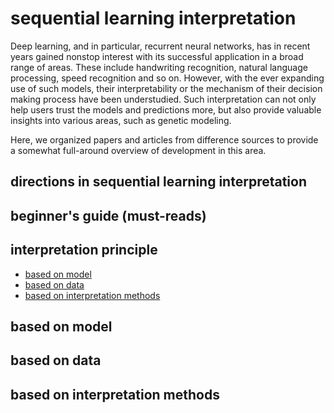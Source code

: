 # sequential learning interpretation
Deep learning, and in particular, recurrent neural networks, has in recent years gained nonstop interest with its successful application in a broad range of areas. These include handwriting recognition, natural language processing, speed recognition and so on. However, with the ever expanding use of such models, their interpretability or the mechanism of their decision making process have been understudied. Such interpretation can not only help users trust the models and predictions more, but also provide valuable insights into various areas, such as genetic modeling.

Here, we organized papers and articles from difference sources to provide a somewhat full-around overview of development in this area.

## directions in sequential learning interpretation


## beginner's guide (must-reads)


## interpretation principle
- [based on model](#based-on-model)
- [based on data](#based-on-data)
- [based on interpretation methods](#based-on-interpretation-methods)



## based on model


## based on data


## based on interpretation methods


